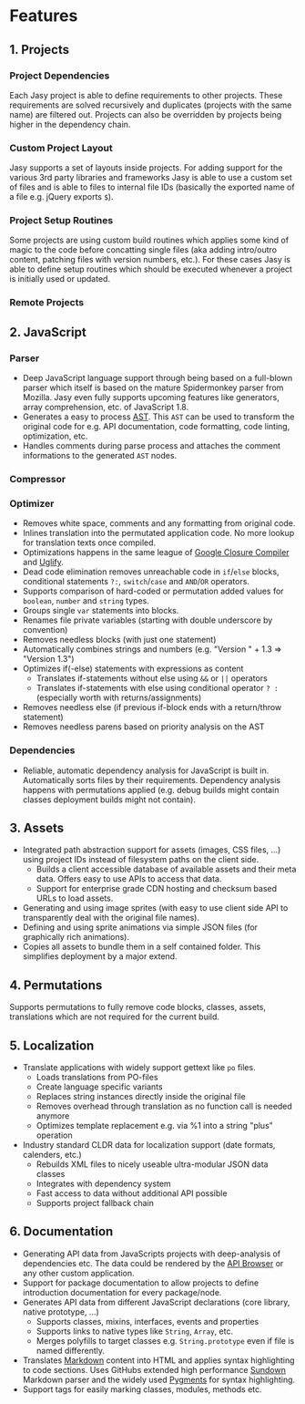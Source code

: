 # Features

## 1. Projects

### Project Dependencies

Each Jasy project is able to define requirements to other projects. These requirements are solved recursively and duplicates (projects with the same name) are filtered out. Projects can also be overridden by projects being higher in the dependency chain.

### Custom Project Layout

Jasy supports a set of layouts inside projects. For adding support for the various 3rd party libraries and frameworks Jasy is able to use a custom set of files and is able to files to internal file IDs (basically the exported name of a file e.g. jQuery exports `$`).

### Project Setup Routines

Some projects are using custom build routines which applies some kind of magic to the code before concatting single files (aka adding intro/outro content, patching files with version numbers, etc.). For these cases Jasy is able to define setup routines which should be executed whenever a project is initially used or updated.

### Remote Projects





## 2. JavaScript 

### Parser

- Deep JavaScript language support through being based on a full-blown parser which itself is based on the mature Spidermonkey parser from Mozilla. Jasy even fully supports upcoming features like generators, array comprehension, etc. of JavaScript 1.8.
- Generates a easy to process [AST](http://en.wikipedia.org/wiki/Abstract_syntax_tree). This `AST` can be used to transform the original code for e.g. API documentation, code formatting, code linting, optimization, etc.
- Handles comments during parse process and attaches the comment informations to the generated `AST` nodes.

### Compressor

### Optimizer

- Removes white space, comments and any formatting from original code.
- Inlines translation into the permutated application code. No more lookup for translation texts once compiled.
- Optimizations happens in the same league of [Google Closure Compiler](https://developers.google.com/closure/compiler/) and [Uglify](https://github.com/mishoo/UglifyJS).
- Dead code elimination removes unreachable code in `if`/`else` blocks, conditional statements `?:`, `switch`/`case` and `AND`/`OR` operators.
- Supports comparison of hard-coded or permutation added values for `boolean`, `number` and `string` types.
- Groups single `var` statements into blocks.
- Renames file private variables (starting with double underscore by convention)
- Removes needless blocks (with just one statement)
- Automatically combines strings and numbers (e.g. "Version " + 1.3 => "Version 1.3")
- Optimizes if(-else) statements with expressions as content
  - Translates if-statements without else using `&&` or `||` operators
  - Translates if-statements with else using conditional operator `? :` (especially worth with returns/assignments)
- Removes needless else (if previous if-block ends with a return/throw statement)
- Removes needless parens based on priority analysis on the AST

### Dependencies

- Reliable, automatic dependency analysis for JavaScript is built in. Automatically sorts files by their requirements. Dependency analysis happens with permutations applied (e.g. debug builds might contain classes deployment builds might not contain).





## 3. Assets

- Integrated path abstraction support for assets (images, CSS files, ...) using project IDs instead of filesystem paths on the client side.
  - Builds a client accessible database of available assets and their meta data. Offers easy to use APIs to access that data.
  - Support for enterprise grade CDN hosting and checksum based URLs to load assets.
- Generating and using image sprites (with easy to use client side API to transparently deal with the original file names).
- Defining and using sprite animations via simple JSON files (for graphically rich animations).
- Copies all assets to bundle them in a self contained folder. This simplifies deployment by a major extend.





## 4. Permutations

Supports permutations to fully remove code blocks, classes, assets, translations which are not required for the current build.



## 5. Localization

- Translate applications with widely support gettext like `po` files.
  - Loads translations from PO-files
  - Create language specific variants
  - Replaces string instances directly inside the original file
  - Removes overhead through translation as no function call is needed anymore
  - Optimizes template replacement e.g. via %1 into a string "plus" operation
- Industry standard CLDR data for localization support (date formats, calenders, etc.)
  - Rebuilds XML files to nicely useable ultra-modular JSON data classes
  - Integrates with dependency system
  - Fast access to data without additional API possible
  - Supports project fallback chain


## 6. Documentation

- Generating API data from JavaScripts projects with deep-analysis of dependencies etc. The data could be rendered by the [API Browser](https://github.com/zynga/apibrowser) or any other custom application.
- Support for package documentation to allow projects to define introduction documentation for every package/node.
- Generates API data from different JavaScript declarations (core library, native prototype, ...)
  - Supports classes, mixins, interfaces, events and properties
  - Supports links to native types like `String`, `Array`, etc.
  - Merges polyfills to target classes e.g. `String.prototype` even if file is named differently.
- Translates [Markdown](http://daringfireball.net/projects/markdown/) content into HTML and applies syntax highlighting to code sections. Uses GitHubs extended high performance [Sundown](https://github.com/tanoku/sundown) Markdown parser and the widely used [Pygments](http://pygments.org/) for syntax highlighting.
- Support tags for easily marking classes, modules, methods etc.
